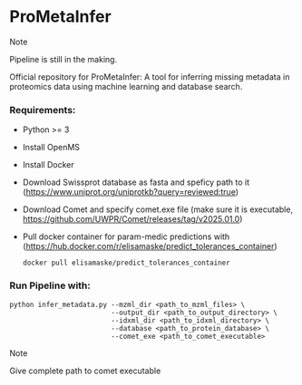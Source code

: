 # ProMetaInfer

> [!NOTE]
> Pipeline is still in the making.

Official repository for ProMetaInfer: A tool for inferring missing metadata in proteomics data using machine learning and database search.


### Requirements:

- Python >= 3
- Install OpenMS
- Install Docker
- Download Swissprot database as fasta and speficy path to it (https://www.uniprot.org/uniprotkb?query=reviewed:true)
- Download Comet and specify comet.exe file (make sure it is executable, https://github.com/UWPR/Comet/releases/tag/v2025.01.0)
- Pull docker container for param-medic predictions with (https://hub.docker.com/r/elisamaske/predict_tolerances_container)

  ```
  docker pull elisamaske/predict_tolerances_container
  ```


### Run Pipeline with: 

```
python infer_metadata.py --mzml_dir <path_to_mzml_files> \
                         --output_dir <path_to_output_directory> \
                         --idxml_dir <path_to_idxml_directory> \
                         --database <path_to_protein_database> \
                         --comet_exe <path_to_comet_executable>
```



> [!NOTE]
> Give complete path to comet executable
